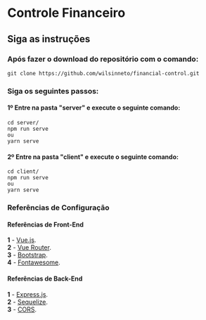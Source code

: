 # Controle Financeiro

## Siga as instruções
### Após fazer o download do repositório com o comando:
```
git clone https://github.com/wilsinneto/financial-control.git
```
### Siga os seguintes passos:

#### 1º Entre na pasta "server" e execute o seguinte comando:
```
cd server/
npm run serve
ou
yarn serve
```

#### 2º Entre na pasta "client" e execute o seguinte comando:
```
cd client/
npm run serve
ou
yarn serve
```

### Referências de Configuração
#### Referências de Front-End
<b>1</b> - [Vue.js](https://cli.vuejs.org/config/). <br /> 
<b>2</b> - [Vue Router](https://router.vuejs.org/). <br />
<b>3</b> - [Bootstrap](https://getbootstrap.com/). <br />
<b>4</b> - [Fontawesome](https://fontawesome.com). <br />
#### Referências de Back-End
<b>1</b> - [Express.js](https://expressjs.com/). <br />
<b>2</b> - [Sequelize](https://sequelize.org/). <br />
<b>3</b> - [CORS](https://developer.mozilla.org/en-US/docs/Web/HTTP/CORS).
